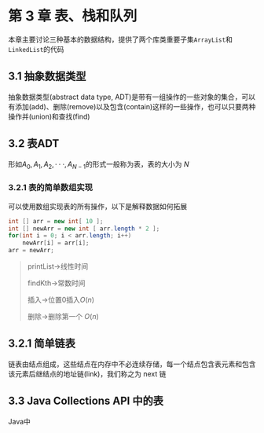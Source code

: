 # 第 3 章 表、栈和队列

本章主要讨论三种基本的数据结构，提供了两个库类重要子集`ArrayList`和`LinkedList`的代码

## 3.1 抽象数据类型

抽象数据类型(abstract data type, ADT)是带有一组操作的一些对象的集合，可以有添加(add)、删除(remove)以及包含(contain)这样的一些操作，也可以只要两种操作并(union)和查找(find)

## 3.2 表ADT

形如$A_0, A_1, A_2, ···, A_{N-1}$的形式一般称为表，表的大小为 $N$

### 3.2.1 表的简单数组实现

可以使用数组实现表的所有操作，以下是解释数据如何拓展

```java
int [] arr = new int[ 10 ];
int [] newArr = new int [ arr.length * 2 ];
for(int i = 0; i < arr.length; i++)
    newArr[i] = arr[i];
arr = newArr;
```

> printList->线性时间
>
> findKth->常数时间
>
> 插入->位置0插入$O(n)$
>
> 删除->删除第一个 $O(n)$

## 3.2.1 简单链表

链表由结点组成，这些结点在内存中不必连续存储，每一个结点包含表元素和包含该元素后继结点的地址链(link)，我们称之为 next 链

## 3.3 Java Collections API 中的表

Java中

